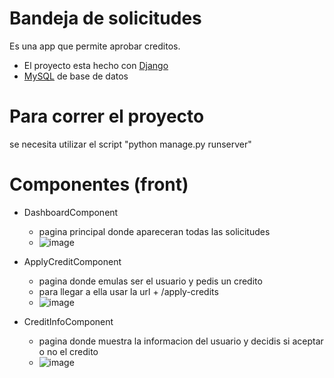 # Bandeja de solicitudes
Es una app que permite aprobar creditos.

- El proyecto esta hecho con [Django](https://www.djangoproject.com/)
- [MySQL](https://www.mysql.com/) de base de datos

# Para correr el proyecto
se necesita utilizar el script "python manage.py runserver"

# Componentes (front)
  -  DashboardComponent
     - pagina principal donde apareceran todas las solicitudes
     - ![image](https://user-images.githubusercontent.com/40763553/118379895-7c5ad380-b5b4-11eb-9354-e0e308d1dbdb.png)

  -  ApplyCreditComponent
     - pagina donde emulas ser el usuario y pedis un credito
     - para llegar a ella usar la url + /apply-credits
     - ![image](https://user-images.githubusercontent.com/40763553/118379904-a14f4680-b5b4-11eb-82f3-f92d83782b90.png)

  -  CreditInfoComponent
      - pagina donde muestra la informacion del usuario y decidis si aceptar o no el credito
      - ![image](https://user-images.githubusercontent.com/40763553/118379901-8f6da380-b5b4-11eb-8ed8-e689bc5ff917.png)
